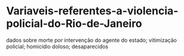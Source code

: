 # Variaveis-referentes-a-violencia-policial-do-Rio-de-Janeiro
dados sobre morte por intervenção do agente do estado; vitimização policial; homicídio doloso; desaparecidos
